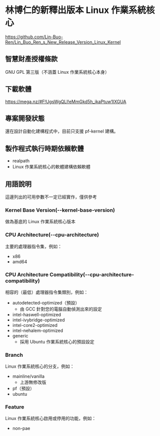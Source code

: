 # 林博仁的新釋出版本 Linux 作業系統核心
<https://github.com/Lin-Buo-Ren/Lin_Buo_Ren_s_New_Release_Version_Linux_Kernel>

## 智慧財產授權條款
GNU GPL 第三版（不涵蓋 Linux 作業系統核心本身）

## 下載軟體
<https://mega.nz/#F!UgsWgQLI!eMmGkd5h_ikaPtuw1IXGUA>

## 專案開發狀態
還在設計自動化建構程式中，目前只支援 pf-kernel 建構。

## 製作程式執行時期依賴軟體
* realpath
* Linux 作業系統核心的軟體建構依賴軟體

## 用語說明
這邊列出的可用參數不一定已經實作，僅供參考

### Kernel Base Version(--kernel-base-version)
做為基底的 Linux 作業系統核心版本

### CPU Architecture(--cpu-architecture)
主要的處理器指令集，例如：

* x86
* amd64

### CPU Architecture Compatibility(--cpu-architecture-compatibility)
相容的（最低）處理器指令集類別，例如：

* autodetected-optimized（預設）
	* 由 GCC 針對您的電腦自動偵測出來的設定
* intel-haswell-optimized
* intel-ivybridge-optimized
* intel-core2-optimized
* intel-nehalem-optimized
* generic
	* 採用 Ubuntu 作業系統核心的預設設定

### Branch
Linux 作業系統核心的分支，例如：

* mainline/vanilla
	* 上游無修改版
* pf（預設）
* ubuntu

### Feature
Linux 作業系統核心啟用或停用的功能，例如：

* non-pae
